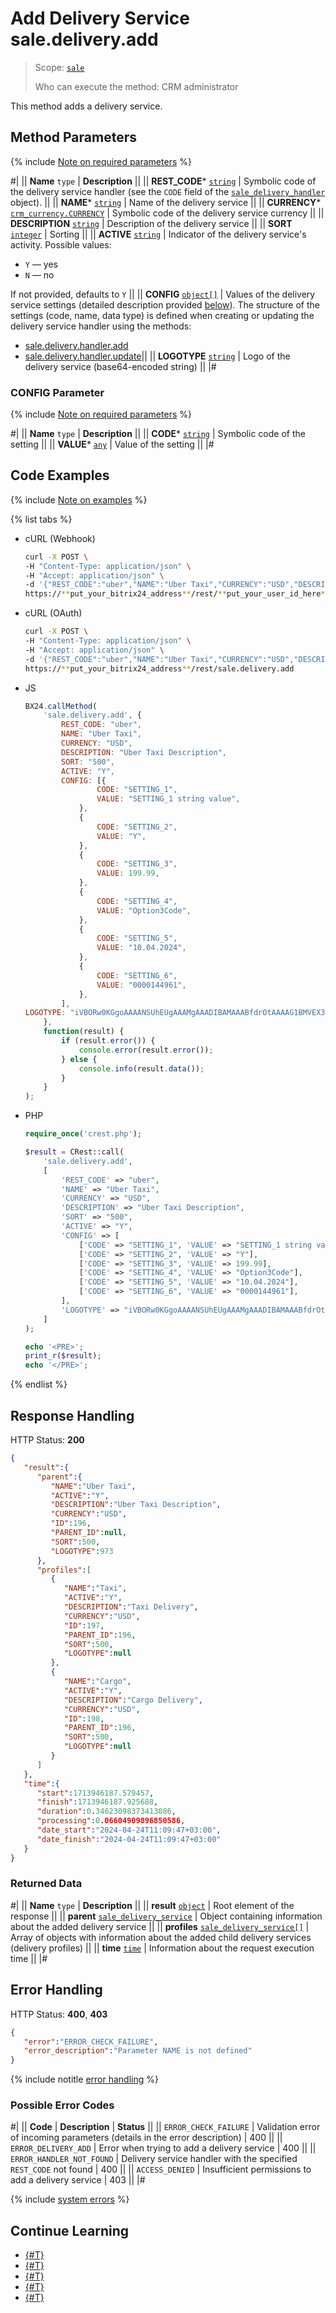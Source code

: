 # Add Delivery Service sale.delivery.add

> Scope: [`sale`](../../../scopes/permissions.md)
>
> Who can execute the method: CRM administrator

This method adds a delivery service.

## Method Parameters

{% include [Note on required parameters](../../../../_includes/required.md) %}

#|
|| **Name**
`type` | **Description** ||
|| **REST_CODE***
[`string`](../../../data-types.md) | Symbolic code of the delivery service handler (see the `CODE` field of the [`sale_delivery_handler`](../../data-types.md) object). ||
|| **NAME***
[`string`](../../../data-types.md) | Name of the delivery service ||
|| **CURRENCY***
[`crm_currency.CURRENCY`](../../../crm/data-types.md) | Symbolic code of the delivery service currency ||
|| **DESCRIPTION**
[`string`](../../../data-types.md) | Description of the delivery service ||
|| **SORT**
[`integer`](../../../data-types.md) | Sorting ||
|| **ACTIVE**
[`string`](../../../data-types.md) | Indicator of the delivery service's activity.
Possible values:
- `Y` — yes
- `N` — no

If not provided, defaults to `Y` ||
|| **CONFIG**
[`object[]`](../../../data-types.md) | Values of the delivery service settings (detailed description provided [below](#parametr-config)).
The structure of the settings (code, name, data type) is defined when creating or updating the delivery service handler using the methods:
- [sale.delivery.handler.add](../handler/sale-delivery-handler-add.md)
- [sale.delivery.handler.update](../handler/sale-delivery-handler-update.md)||
|| **LOGOTYPE**
[`string`](../../../data-types.md) | Logo of the delivery service (base64-encoded string) ||
|#

### CONFIG Parameter

{% include [Note on required parameters](../../../../_includes/required.md) %}

#|
|| **Name**
`type` | **Description** ||
|| **CODE***
[`string`](../../../data-types.md) | Symbolic code of the setting ||
|| **VALUE***
[`any`](../../../data-types.md) | Value of the setting ||
|#

## Code Examples

{% include [Note on examples](../../../../_includes/examples.md) %}

{% list tabs %}

- cURL (Webhook)

    ```bash
    curl -X POST \
    -H "Content-Type: application/json" \
    -H "Accept: application/json" \
    -d '{"REST_CODE":"uber","NAME":"Uber Taxi","CURRENCY":"USD","DESCRIPTION":"Uber Taxi Description","SORT":"500","ACTIVE":"Y","CONFIG":[{"CODE":"SETTING_1","VALUE":"SETTING_1 string value"},{"CODE":"SETTING_2","VALUE":"Y"},{"CODE":"SETTING_3","VALUE":199.99},{"CODE":"SETTING_4","VALUE":"Option3Code"},{"CODE":"SETTING_5","VALUE":"10.04.2024"},{"CODE":"SETTING_6","VALUE":"0000144961"}],"LOGOTYPE":"iVBORw0KGgoAAAANSUhEUgAAAMgAAADIBAMAAABfdrOtAAAAG1BMVEX37ff/­///58fn9+v3+/P779vv8+Pz47/j68/oDfe+3AAAACXBIWXMAAA7EAAAOxAGV­Kw4bAAABrUlEQVR4nO3UT0/CMBjH8ccx2I56IFynkHg1SgxHHCocSfQFGKP3­+e++xL1wn7bPUCAeKF5Mvp+EluX3ZN3ariIAAAAAAAAAAAAAAAAA/q2TwrXZ­ib94LTbj5GdgVbtKxhdXS+2uL270ajQbL9fz4WzcXwVWtbNeIdmt3qSQtwdJ­Ssku1/NHkfdVEKriHFey0G4haS3+ty4ZtEGoipMW+VS7T2m0zc+28tICq4rT­qXtuJV7kWdvsUJtuoc1Hm08ssKo4B1Wn1i6tJu5qrj9dA8lWEzOQEFhV3CCN­Tph2naJ0V+eu0SV+ry3WWQqBVcUNsgiP16ndS4SnzuffL5LWEgKrihqje7Y9­iDTN6mZ38geDNNX2dEm338b5XPafrmRuj/dj4fULfGoXeFTJ/guvayybW1i3­Vl7aM7h+3y2c+y07FfeZjaT9GHVrNYXPG/fkIbCqCPf+9d1WKiWtJSyP21r+­FaTrZ8+CULW7XliCUe0PyIUdkD29qQzdv7A0FoSq3R0fqaU78d0hPtw86hMX­99vAqqJlp757/W3vhMCqAAAAAAAAAAAAAAAAAPxbX82/SILlk9xf­AAAAAElFTkSuQmCC"}' \
    https://**put_your_bitrix24_address**/rest/**put_your_user_id_here**/**put_your_webhook_here**/sale.delivery.add
    ```

- cURL (OAuth)

    ```bash
    curl -X POST \
    -H "Content-Type: application/json" \
    -H "Accept: application/json" \
    -d '{"REST_CODE":"uber","NAME":"Uber Taxi","CURRENCY":"USD","DESCRIPTION":"Uber Taxi Description","SORT":"500","ACTIVE":"Y","CONFIG":[{"CODE":"SETTING_1","VALUE":"SETTING_1 string value"},{"CODE":"SETTING_2","VALUE":"Y"},{"CODE":"SETTING_3","VALUE":199.99},{"CODE":"SETTING_4","VALUE":"Option3Code"},{"CODE":"SETTING_5","VALUE":"10.04.2024"},{"CODE":"SETTING_6","VALUE":"0000144961"}],"LOGOTYPE":"iVBORw0KGgoAAAANSUhEUgAAAMgAAADIBAMAAABfdrOtAAAAG1BMVEX37ff/­///58fn9+v3+/P779vv8+Pz47/j68/oDfe+3AAAACXBIWXMAAA7EAAAOxAGV­Kw4bAAABrUlEQVR4nO3UT0/CMBjH8ccx2I56IFynkHg1SgxHHCocSfQFGKP3­+e++xL1wn7bPUCAeKF5Mvp+EluX3ZN3ariIAAAAAAAAAAAAAAAAA/q2TwrXZ­ib94LTbj5GdgVbtKxhdXS+2uL270ajQbL9fz4WzcXwVWtbNeIdmt3qSQtwdJ­Ssku1/NHkfdVEKriHFey0G4haS3+ty4ZtEGoipMW+VS7T2m0zc+28tICq4rT­qXtuJV7kWdvsUJtuoc1Hm08ssKo4B1Wn1i6tJu5qrj9dA8lWEzOQEFhV3CCN­Tph2naJ0V+eu0SV+ry3WWQqBVcUNsgiP16ndS4SnzuffL5LWEgKrihqje7Y9­iDTN6mZ38geDNNX2dEm338b5XPafrmRuj/dj4fULfGoXeFTJ/guvayybW1i3­Vl7aM7h+3y2c+y07FfeZjaT9GHVrNYXPG/fkIbCqCPf+9d1WKiWtJSyP21r+­FaTrZ8+CULW7XliCUe0PyIUdkD29qQzdv7A0FoSq3R0fqaU78d0hPtw86hMX­99vAqqJlp757/W3vhMCqAAAAAAAAAAAAAAAAAPxbX82/SILlk9xf­AAAAAElFTkSuQmCC","auth":"**put_access_token_here**"}' \
    https://**put_your_bitrix24_address**/rest/sale.delivery.add
    ```

- JS

    ```js
    BX24.callMethod(
        'sale.delivery.add', {
            REST_CODE: "uber",
            NAME: "Uber Taxi",
            CURRENCY: "USD",
            DESCRIPTION: "Uber Taxi Description",
            SORT: "500",
            ACTIVE: "Y",
            CONFIG: [{
                    CODE: "SETTING_1",
                    VALUE: "SETTING_1 string value",
                },
                {
                    CODE: "SETTING_2",
                    VALUE: "Y",
                },
                {
                    CODE: "SETTING_3",
                    VALUE: 199.99,
                },
                {
                    CODE: "SETTING_4",
                    VALUE: "Option3Code",
                },
                {
                    CODE: "SETTING_5",
                    VALUE: "10.04.2024",
                },
                {
                    CODE: "SETTING_6",
                    VALUE: "0000144961",
                },
            ],
    LOGOTYPE: "iVBORw0KGgoAAAANSUhEUgAAAMgAAADIBAMAAABfdrOtAAAAG1BMVEX37ff/­///58fn9+v3+/P779vv8+Pz47/j68/oDfe+3AAAACXBIWXMAAA7EAAAOxAGV­Kw4bAAABrUlEQVR4nO3UT0/CMBjH8ccx2I56IFynkHg1SgxHHCocSfQFGKP3­+e++xL1wn7bPUCAeKF5Mvp+EluX3ZN3ariIAAAAAAAAAAAAAAAAA/q2TwrXZ­ib94LTbj5GdgVbtKxhdXS+2uL270ajQbL9fz4WzcXwVWtbNeIdmt3qSQtwdJ­Ssku1/NHkfdVEKriHFey0G4haS3+ty4ZtEGoipMW+VS7T2m0zc+28tICq4rT­qXtuJV7kWdvsUJtuoc1Hm08ssKo4B1Wn1i6tJu5qrj9dA8lWEzOQEFhV3CCN­Tph2naJ0V+eu0SV+ry3WWQqBVcUNsgiP16ndS4SnzuffL5LWEgKrihqje7Y9­iDTN6mZ38geDNNX2dEm338b5XPafrmRuj/dj4fULfGoXeFTJ/guvayybW1i3­Vl7aM7h+3y2c+y07FfeZjaT9GHVrNYXPG/fkIbCqCPf+9d1WKiWtJSyP21r+­FaTrZ8+CULW7XliCUe0PyIUdkD29qQzdv7A0FoSq3R0fqaU78d0hPtw86hMX­99vAqqJlp757/W3vhMCqAAAAAAAAAAAAAAAAAPxbX82/SILlk9xfAAAAAElFTkSuQmCCiVBORw0KGgoAAAANSUhEUgAAAMgAAADIBAMAAABfdrOtAAAAG1BM­VEX37ff////58fn9+v3+/P779vv8+Pz47/j68/oDfe+3AAAACXBIWXMAAA7E­AAAOxAGVKw4bAAABrUlEQVR4nO3UT0/CMBjH8ccx2I56IFynkHg1SgxHHCoc­SfQFGKP3+e++xL1wn7bPUCAeKF5Mvp+EluX3ZN3ariIAAAAAAAAAAAAAAAAA­/q2TwrXZib94LTbj5GdgVbtKxhdXS+2uL270ajQbL9fz4WzcXwVWtbNeIdmt­3qSQtwdJSsku1/NHkfdVEKriHFey0G4haS3+ty4ZtEGoipMW+VS7T2m0zc+2­8tICq4rTqXtuJV7kWdvsUJtuoc1Hm08ssKo4B1Wn1i6tJu5qrj9dA8lWEzOQ­EFhV3CCNTph2naJ0V+eu0SV+ry3WWQqBVcUNsgiP16ndS4SnzuffL5LWEgKr­ihqje7Y9iDTN6mZ38geDNNX2dEm338b5XPafrmRuj/dj4fULfGoXeFTJ/guv­ayybW1i3Vl7aM7h+3y2c+y07FfeZjaT9GHVrNYXPG/fkIbCqCPf+9d1WKiWt­JSyP21r+FaTrZ8+CULW7XliCUe0PyIUdkD29qQzdv7A0FoSq3R0fqaU78d0h­Ptw86hMX99vAqqJlp757/W3vhMCqAAAAAAAAAAAAAAAAAPxbX82/SILlk9xf­AAAAAElFTkSuQmCC",
        },
        function(result) {
            if (result.error()) {
                console.error(result.error());
            } else {
                console.info(result.data());
            }
        }
    );
    ```

- PHP

    ```php
    require_once('crest.php');

    $result = CRest::call(
        'sale.delivery.add',
        [
            'REST_CODE' => "uber",
            'NAME' => "Uber Taxi",
            'CURRENCY' => "USD",
            'DESCRIPTION' => "Uber Taxi Description",
            'SORT' => "500",
            'ACTIVE' => "Y",
            'CONFIG' => [
                ['CODE' => "SETTING_1", 'VALUE' => "SETTING_1 string value"],
                ['CODE' => "SETTING_2", 'VALUE' => "Y"],
                ['CODE' => "SETTING_3", 'VALUE' => 199.99],
                ['CODE' => "SETTING_4", 'VALUE' => "Option3Code"],
                ['CODE' => "SETTING_5", 'VALUE' => "10.04.2024"],
                ['CODE' => "SETTING_6", 'VALUE' => "0000144961"],
            ],
            'LOGOTYPE' => "iVBORw0KGgoAAAANSUhEUgAAAMgAAADIBAMAAABfdrOtAAAAG1BMVEX37ff/­///58fn9+v3+/P779vv8+Pz47/j68/oDfe+3AAAACXBIWXMAAA7EAAAOxAGV­Kw4bAAABrUlEQVR4nO3UT0/CMBjH8ccx2I56IFynkHg1SgxHHCocSfQFGKP3­+e++xL1wn7bPUCAeKF5Mvp+EluX3ZN3ariIAAAAAAAAAAAAAAAAA/q2TwrXZ­ib94LTbj5GdgVbtKxhdXS+2uL270ajQbL9fz4WzcXwVWtbNeIdmt3qSQtwdJ­Ssku1/NHkfdVEKriHFey0G4haS3+ty4ZtEGoipMW+VS7T2m0zc+28tICq4rT­qXtuJV7kWdvsUJtuoc1Hm08ssKo4B1Wn1i6tJu5qrj9dA8lWEzOQEFhV3CCN­Tph2naJ0V+eu0SV+ry3WWQqBVcUNsgiP16ndS4SnzuffL5LWEgKrihqje7Y9­iDTN6mZ38geDNNX2dEm338b5XPafrmRuj/dj4fULfGoXeFTJ/guvayybW1i3­Vl7aM7h+3y2c+y07FfeZjaT9GHVrNYXPG/fkIbCqCPf+9d1WKiWtJSyP21r+­FaTrZ8+CULW7XliCUe0PyIUdkD29qQzdv7A0FoSq3R0fqaU78d0hPtw86hMX­99vAqqJlp757/W3vhMCqAAAAAAAAAAAAAAAAAPxbX82/SILlk9xf­AAAAAElFTkSuQmCC"
        ]
    );

    echo '<PRE>';
    print_r($result);
    echo '</PRE>';
    ```

{% endlist %}

## Response Handling

HTTP Status: **200**

```json
{
   "result":{
      "parent":{
         "NAME":"Uber Taxi",
         "ACTIVE":"Y",
         "DESCRIPTION":"Uber Taxi Description",
         "CURRENCY":"USD",
         "ID":196,
         "PARENT_ID":null,
         "SORT":500,
         "LOGOTYPE":973
      },
      "profiles":[
         {
            "NAME":"Taxi",
            "ACTIVE":"Y",
            "DESCRIPTION":"Taxi Delivery",
            "CURRENCY":"USD",
            "ID":197,
            "PARENT_ID":196,
            "SORT":500,
            "LOGOTYPE":null
         },
         {
            "NAME":"Cargo",
            "ACTIVE":"Y",
            "DESCRIPTION":"Cargo Delivery",
            "CURRENCY":"USD",
            "ID":198,
            "PARENT_ID":196,
            "SORT":500,
            "LOGOTYPE":null
         }
      ]
   },
   "time":{
      "start":1713946187.579457,
      "finish":1713946187.925688,
      "duration":0.34623098373413086,
      "processing":0.06604909896850586,
      "date_start":"2024-04-24T11:09:47+03:00",
      "date_finish":"2024-04-24T11:09:47+03:00"
   }
}
```

### Returned Data

#|
|| **Name**
`type` | **Description** ||
|| **result**
[`object`](../../../data-types.md) | Root element of the response ||
|| **parent**
[`sale_delivery_service`](../../data-types.md) | Object containing information about the added delivery service ||
|| **profiles**
[`sale_delivery_service[]`](../../data-types.md) | Array of objects with information about the added child delivery services (delivery profiles) ||
|| **time**
[`time`](../../../data-types.md) | Information about the request execution time ||
|#

## Error Handling

HTTP Status: **400**, **403**

```json
{
   "error":"ERROR_CHECK_FAILURE",
   "error_description":"Parameter NAME is not defined"
}
```

{% include notitle [error handling](../../../../_includes/error-info.md) %}

### Possible Error Codes

#|
|| **Code** | **Description** | **Status** ||
|| `ERROR_CHECK_FAILURE` | Validation error of incoming parameters (details in the error description) | 400 ||
|| `ERROR_DELIVERY_ADD` | Error when trying to add a delivery service | 400 ||
|| `ERROR_HANDLER_NOT_FOUND` | Delivery service handler with the specified `REST_CODE` not found | 400 ||
|| `ACCESS_DENIED` | Insufficient permissions to add a delivery service | 403 ||
|#

{% include [system errors](../../../../_includes/system-errors.md) %}

## Continue Learning

- [{#T}](./sale-delivery-update.md)
- [{#T}](./sale-delivery-delete.md)
- [{#T}](./sale-delivery-config-update.md)
- [{#T}](./sale-delivery-config-get.md)
- [{#T}](./sale-delivery-get-list.md)